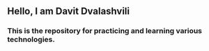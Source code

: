 ## Hello, I am Davit Dvalashvili

### This is the repository for practicing and learning various technologies.
